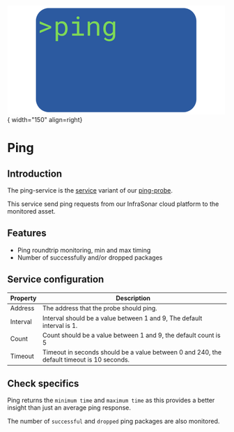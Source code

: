![Ping](../../images/probe_ping.png){ width="150" align=right}

# Ping

## Introduction

The ping-service is the [service](./index.md) variant of our [ping-probe](../probes/ping.md).

This service send ping requests from our InfraSonar cloud platform to the monitored asset.

## Features

* Ping roundtrip monitoring, min and max timing
* Number of successfully and/or dropped packages

## Service configuration

Property | Description
---------|------------------------
Address  | The address that the probe should ping.
Interval | Interval should be a value between 1 and 9, The default interval is 1.
Count    | Count should be a value between 1 and 9, the default count is 5
Timeout  | Timeout in seconds should be a value between 0 and 240, the default timeout is 10 seconds.

## Check specifics

Ping returns the `minimum time` and `maximum time` as this provides a better insight than just an average ping response.

The number of `successful` and `dropped` ping packages are also monitored.